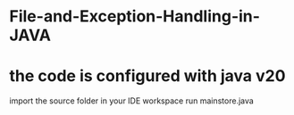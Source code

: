 # File-and-Exception-Handling-in-JAVA
# the code is configured with java v20
import the source folder in your IDE workspace
run mainstore.java
